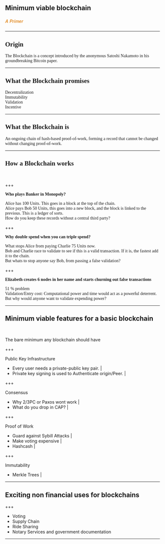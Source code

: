 ## Minimum viable blockchain
##### <span style="font-family:Helvetica Neue; font-weight:bold"><span style="color:#e49436">A Primer</span></span>

---

## <span style="font-family:Rockitt; font-weight:bold">Origin </span>
<span style="font-family:Hattori Hanzo;"> The Blockchain is a concept introduced by the anonymous Satoshi Nakamoto in his groundbreaking Bitcoin paper. </span>

---

## <span style="font-family:Rockitt; font-weight:bold"> What the Blockchain promises</span>

<span class="fragment" data-fragment-index="1" style="font-family:Hattori Hanzo;">Decentralization</span> 
<br>
<span class="fragment" data-fragment-index="2" style="font-family:Hattori Hanzo;">Immutability</span> 
<br>
<span class="fragment" data-fragment-index="3" style="font-family:Hattori Hanzo;">Validation</span> 
<br>
<span class="fragment" data-fragment-index="4" style="font-family:Hattori Hanzo;">Incentive</span>  

---

## <span style="font-family:Rockitt; font-weight:bold">What the Blockchain is</span>

<span style="font-family:Hattori Hanzo;">An ongoing chain of hash-based proof-of-work, forming a record that cannot be changed without changing proof-of-work. </span>

--- 

## <span style="font-family:Rockitt; font-weight:bold">How a Blockchain works</span>

<br>

+++ 

<span style="font-family:Rockitt; font-weight:bold">
Who plays Banker in Monopoly?
</span>
<br>

<span class="fragment" data-fragment-index="1" style="font-family:Hattori Hanzo;"> Alice has 100 Units. This goes in a block at the top of the chain.</span>
<br>
<span class="fragment" data-fragment-index="2" style="font-family:Hattori Hanzo;"> Alice pays Bob 50 Units, this goes into a new block, and the block is linked to the previous. This is a ledger of sorts. </span>
<br>
<span class="fragment" data-fragment-index="3" style="font-family:Hattori Hanzo;"> How do you keep these records without a central third party?</span>

+++

<span style="font-family:Rockitt; font-weight:bold">
Why double spend when you can triple spend?
</span>
<br>

<span class="fragment" data-fragment-index="1" style="font-family:Hattori Hanzo;"> What stops Alice from paying Charlie 75 Units now. </span>
<br>
<span class="fragment" data-fragment-index="2" style="font-family:Hattori Hanzo;"> Bob and Charlie race to validate to see if this is a valid transaction. If it is, the fastest add it to the chain. </span>
<br>
<span class="fragment" data-fragment-index="3" style="font-family:Hattori Hanzo;"> But whats to stop anyone say Bob, from passing a false validation?</span>

+++

<span style="font-family:Rockitt; font-weight:bold">
Elizabeth creates 6 nodes in her name and starts churning out false transactions 
</span>
<br>

<span class="fragment" data-fragment-index="1" style="font-family:Hattori Hanzo;"> 51 % problem</span>
<br>
<span class="fragment" data-fragment-index="2" style="font-family:Hattori Hanzo;"> Validation/Entry cost: Computational power and time would act as a powerful deterrent. </span>
<br>
<span class="fragment" data-fragment-index="3" style="font-family:Hattori Hanzo;"> But why would anyone want to validate expending power? </span> 

---

## Minimum viable features for a basic blockchain

<br>

The bare minimum any blockchain should have

+++

Public Key Infrastructure
- Every user needs a private-public key pair. |
- Private key signing is used to Authenticate origin/Peer. |

+++

Consensus 
- Why 2/3PC or Paxos wont work | 
- What do you drop in CAP? |

+++

Proof of Work  
- Guard against Sybill Attacks |
- Make voting expensive | 
- Hashcash |

+++

Immutability 
- Merkle Trees | 

---

## Exciting non financial uses for blockchains

+++

 - Voting
 - Supply Chain
 - Ride Sharing
 - Notary Services and government documentation

---
